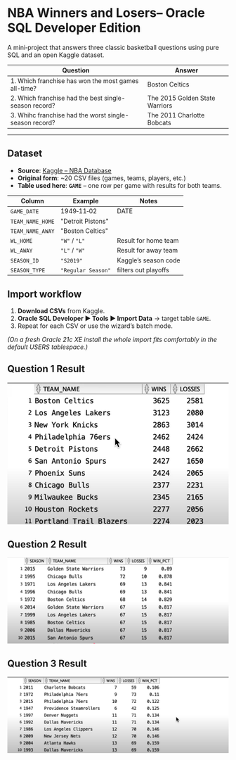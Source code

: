 # NBA Winners and Losers– Oracle SQL Developer Edition

A mini‑project that answers three classic basketball questions using pure SQL and an open Kaggle dataset.

| Question                                                                 | Answer                               |
| ------------------------------------------------------------------------ | ----------------------------------------------------------------- |
|  1. Which franchise has won the most games all-time?                     | Boston Celtics                                                    |
|  2. Which franchise had the best single-season record?                   | The 2015 Golden State Warriors |
|  3. Whihc franchise had the worst single-season record?                  | The 2011 Charlotte Bobcats                                       |

---

## Dataset

* **Source**: [Kaggle – NBA Database](https://www.kaggle.com/datasets/wyattowalsh/basketball/data)
* **Original form**: \~20 CSV files (games, teams, players, etc.)
* **Table used here**: **`GAME`** – one row per game with results for both teams.

| Column           | Example            | Notes                |
| ---------------- | ------------------ | -------------------- |
| `GAME_DATE`      | 1949‑11‑02         | DATE                 |
| `TEAM_NAME_HOME` | "Detroit Pistons"  |                      |
| `TEAM_NAME_AWAY` | "Boston Celtics"   |                      |
| `WL_HOME`        | `"W"` / `"L"`      | Result for home team |
| `WL_AWAY`        | `"L"` / `"W"`      | Result for away team |
| `SEASON_ID`      | `"S2019"`          | Kaggle’s season code |
| `SEASON_TYPE`    | `"Regular Season"` | filters out playoffs |

## Import workflow

1. **Download CSVs** from Kaggle.
2. **Oracle SQL Developer ▶ Tools ▶ Import Data** → target table `GAME`.
3. Repeat for each CSV or use the wizard’s batch mode.

*(On a fresh Oracle 21c XE install the whole import fits comfortably in the default USERS tablespace.)*


## Question 1 Result
![Alt text for screen readers](/images/Question1Result.png)

## Question 2 Result
![Alt text for screen readers](/images/Question2Answer.png)

## Question 3 Result
![Alt text for screen readers](/images/Question3Answer.png)
